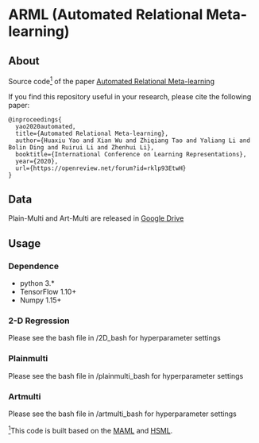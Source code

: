 # ARML (Automated Relational Meta-learning)

## About
Source code<a href="#note1" id="note1ref"><sup>1</sup></a> of the paper [Automated Relational Meta-learning](https://openreview.net/forum?id=rklp93EtwH)


If you find this repository useful in your research, please cite the following paper:
```
@inproceedings{
  yao2020automated,
  title={Automated Relational Meta-learning},
  author={Huaxiu Yao and Xian Wu and Zhiqiang Tao and Yaliang Li and Bolin Ding and Ruirui Li and Zhenhui Li},
  booktitle={International Conference on Learning Representations},
  year={2020},
  url={https://openreview.net/forum?id=rklp93EtwH}
}
```

## Data
Plain-Multi and Art-Multi are released in [Google Drive](https://drive.google.com/drive/folders/1I35LjOO8tRCb8fevpxEZJdYZiIZWRLz6?usp=sharing)

## Usage
### Dependence
* python 3.*
* TensorFlow 1.10+
* Numpy 1.15+

### 2-D Regression
Please see the bash file in /2D_bash for hyperparameter settings

### Plainmulti
Please see the bash file in /plainmulti_bash for hyperparameter settings

### Artmulti
Please see the bash file in /artmulti_bash for hyperparameter settings

<a id="note1" href="#note1ref"><sup>1</sup></a>This code is built based on the [MAML](https://github.com/cbfinn/maml) and [HSML](https://github.com/huaxiuyao/HSML).
